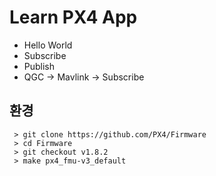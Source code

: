 # Learn PX4 App
 * Hello World
 * Subscribe
 * Publish
 * QGC -> Mavlink -> Subscribe

## 환경
```console
 > git clone https://github.com/PX4/Firmware
 > cd Firmware
 > git checkout v1.8.2
 > make px4_fmu-v3_default
```


